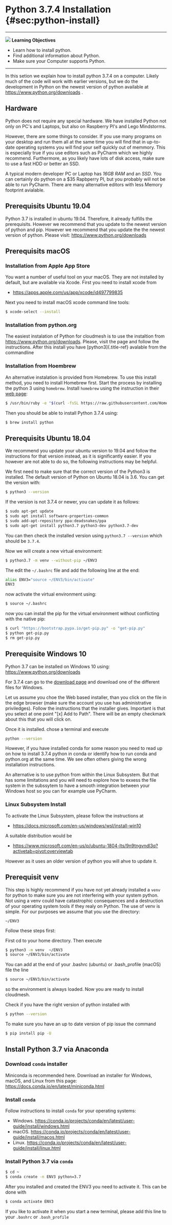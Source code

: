 # Python 3.7.4 Installation {#sec:python-install}

---

![](images/learning.png) **Learning Objectives**

* Learn how to install python.
* Find additional information about Python.
* Make sure your Computer supports Python.

---

In this setion we explain how to install python 3.7.4 on a computer.
Likely much of the code will work with earlier versions, but we do
the development in Python on the newest version of python available at
<https://www.python.org/downloads> .

## Hardware

Python does not require any special hardware. We have installed Python
not only on PC's and Laptops, but also on Raspberry PI's and Lego
Mindstorms.

However, there are some things to consider. If you use many programs on
your desktop and run them all at the same time you will find that in
up-to-date operating systems you will find your self quickly out of
memmory. This is especially true if you use editors such as PyCharm
which we highly recommend. Furthermore, as you likely have lots of disk
access, make sure to use a fast HDD or better an SSD.

A typical modern developer PC or Laptop has *16GB RAM* and an *SSD*. You
can certainly do python on a $35 Rapbperry PI, but you probably will not
be able to run PyCharm. There are many alternative editors with less
Memory footprint avialable.

## Prerequisits Ubuntu 19.04

Python 3.7 is installed in ubuntu 19.04. Therefore, it already fulfills
the prerequisits. However we recommend that you update to the newest
version of python and pip. However we recommend that you update the the
newest version of python. Please visit:
<https://www.python.org/downloads>

## Prerequisits macOS

### Installation from Apple App Store

You want a number of useful tool on your macOS. They are not installed
by default, but are available via Xcode. First you need to install xcode
from

* <https://apps.apple.com/us/app/xcode/id497799835>

Next you need to install macOS xcode command line tools:

```bash
$ xcode-select --install
```

### Installation from python.org

The easiest instalation of Python for cloudmesh is to use the instaltion
from <https://www.python.org/downloads>. Please, visit the page and
follow the instructions. After this install you have
[python3]{.title-ref} avalable from the commandline

### Installation from Hoembrew

An alternative instalation is provided from Homebrew. To use this
install method, you need to install Homebrew first. Start the process by
installing the python 3 using `homebrew`. Install `homebrew` using the
instruction in their [web page](https://brew.sh/#install):

```bash
$ /usr/bin/ruby -e "$(curl -fsSL https://raw.githubusercontent.com/Homebrew/install/master/install)"
```

Then you should be able to install Python 3.7.4 using:

```bash
$ brew install python
```

## Prerequisits Ubuntu 18.04

We recommend you update your ubuntu version to 19.04 and follow the
instructions for that version instead, as it is significantly easier. If
you however are not able to do so, the following instructions may be
helpful.

We first need to make sure that the correct version of the Python3 is
installed. The default version of Python on Ubuntu 18.04 is 3.6. You can
get the version with:

```bash
$ python3 --version
```

If the version is not 3.7.4 or newer, you can update it as follows:

```bash
$ sudo apt-get update
$ sudo apt install software-properties-common
$ sudo add-apt-repository ppa:deadsnakes/ppa
$ sudo apt-get install python3.7 python3-dev python3.7-dev
```

You can then check the installed version using `python3.7 --version`
which should be `3.7.4`.

Now we will create a new virtual environment:

```bash
$ python3.7 -m venv --without-pip ~/ENV3
```

The edit the `~/.bashrc` file and add the following line at the end:

```bash
alias ENV3="source ~/ENV3/bin/activate"
ENV3
```

now activate the virtual environment using:

```bash
$ source ~/.bashrc
```

now you can install the pip for the virtual environment without
conflicting with the native pip:

```bash
$ curl "https://bootstrap.pypa.io/get-pip.py" -o "get-pip.py"
$ python get-pip.py
$ rm get-pip.py
```

## Prerequisite Windows 10

Python 3.7 can be installed on Windows 10 using:
<https://www.python.org/downloads>

For 3.7.4  can go to the
[download page](https://www.python.org/downloads/release/python-374/) and
download one of the different files for Windows.

Let us assume you choe the Web based installer, than you click on the
file in the edge browser (make sure the account you use has
administrative priviledges). Follow the instructions that the installer
gives. Important is that you select at one point "[x] Add to Path".
There will be an empty checkmark about this that you will click on.

Once it is installed. chose a terminal and execute

```bash
python --version
```


However, if you have installed conda for some reason  you need to read up
on how to install 3.7.4 python in conda or identify how to run conda and
python.org at the same time. We  see often others giving the wrong
installation instructions.

An alternative is to use python from within the Linux Subsystem. But
that has some limitations and you will need to explore how to exxess the
file system in the subssytem to have a smooth integration between your
Windows host so you can for example use PyCharm. 

### Linux Subsystem Install

To activate the Linux Subsystem, please follow the instructions at

* <https://docs.microsoft.com/en-us/windows/wsl/install-win10>

A suitable distribution would be

* <https://www.microsoft.com/en-us/p/ubuntu-1804-lts/9n9tngvndl3q?activetab=pivot:overviewtab>

However as it uses an older version of python you will ahve to update
it.

## Prerequisit venv

This step is highly recommend if you have not yet already installed a
`venv` for python to make sure you are not interfering with your system
python. Not using a venv could have catastrophic consequences and a
destruction of your operating system tools if they realy on Python. The
use of venv is simple. For our purposes we assume that you use the
directory:

```
~/ENV3
```

Follow these steps first:

First cd to your home directory. Then execute

```bash
$ python3 -m venv  ~/ENV3
$ source ~/ENV3/bin/activate
```

You can add at the end of your .bashrc (ubuntu) or .bash\_profile
(macOS) file the line

```bash
$ source ~/ENV3/bin/activate
```

so the environment is always loaded. Now you are ready to install
cloudmesh.

Check if you have the right version of python installed with

```bash
$ python --version
```

To make sure you have an up to date version of pip issue the command

```bash
$ pip install pip -U
```

## Install Python 3.7 via Anaconda

### Download `conda` installer

Miniconda is recommended here. Download an installer for Windows, macOS,
and Linux from this page: <https://docs.conda.io/en/latest/miniconda.html>

### Install `conda`

Follow instructions to install `conda` for your operating systems:

* Windows. <https://conda.io/projects/conda/en/latest/user-guide/install/windows.html>
* macOS. <https://conda.io/projects/conda/en/latest/user-guide/install/macos.html>
* Linux. <https://conda.io/projects/conda/en/latest/user-guide/install/linux.html>

### Install Python 3.7 via `conda`

```bash
$ cd ~
$ conda create -n ENV3 python=3.7
```

After you installed and created the ENV3 you need to activate it. This
can be done with

```bash
$ conda activate ENV3
```

If you like to activate it when you start a new terminal, please add
this line to your `.bashrc` or `.bash_profile`